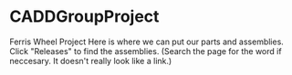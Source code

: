 # CADDGroupProject
Ferris Wheel Project
Here is where we can put our parts and assemblies. Click "Releases" to find the assemblies. (Search the page for the word if neccesary. It doesn't really look like a link.)
